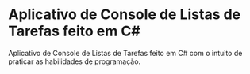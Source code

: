 # Aplicativo de Console de Listas de Tarefas feito em C#
 Aplicativo de Console de Listas de Tarefas feito em C# com o intuito de praticar as habilidades de programação.
